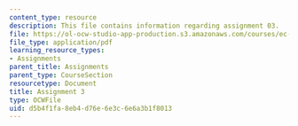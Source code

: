 ```yaml
---
content_type: resource
description: This file contains information regarding assignment 03.
file: https://ol-ocw-studio-app-production.s3.amazonaws.com/courses/ec-050-recreate-experiments-from-history-inform-the-future-from-the-past-galileo-january-iap-2010/d5b4f1fa8eb4d76e6e3c6e6a3b1f8013_MITEC_050IAP10_assn03.pdf
file_type: application/pdf
learning_resource_types:
- Assignments
parent_title: Assignments
parent_type: CourseSection
resourcetype: Document
title: Assignment 3
type: OCWFile
uid: d5b4f1fa-8eb4-d76e-6e3c-6e6a3b1f8013
---
```

